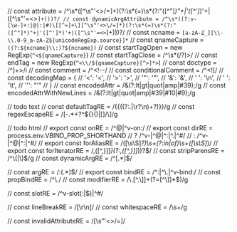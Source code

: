 // const attribute = /^\s*([^\s"'<>\/=]+)(?:\s*(=)\s*(?:"([^"]*)"+|'([^']*)'+|([^\s"'=<>`]+)))?/
// const dynamicArgAttribute = /^\s*((?:v-[\w-]+:|@|:|#)\[[^=]+\][^\s"'<>\/=]*)(?:\s*(=)\s*(?:"([^"]*)"+|'([^']*)'+|([^\s"'=<>`]+)))?/
// const ncname = `[a-zA-Z_][\\-\\.0-9_a-zA-Z${unicodeRegExp.source}]*`
// const qnameCapture = `((?:${ncname}\\:)?${ncname})`
// const startTagOpen = new RegExp(`^<${qnameCapture}`)
// const startTagClose = /^\s*(\/?)>/
// const endTag = new RegExp(`^<\\/${qnameCapture}[^>]*>`)
// const doctype = /^<!DOCTYPE [^>]+>/i
// const comment = /^<!\--/
// const conditionalComment = /^<!\[/
// const decodingMap = {
//   '&lt;': '<',
//   '&gt;': '>',
//   '&quot;': '"',
//   '&amp;': '&',
//   '&#10;': '\n',
//   '&#9;': '\t',
//   '&#39;': "'"
// }
// const encodedAttr = /&(?:lt|gt|quot|amp|#39);/g
// const encodedAttrWithNewLines = /&(?:lt|gt|quot|amp|#39|#10|#9);/g

// todo text
// const defaultTagRE = /\{\{((?:.|\r?\n)+?)\}\}/g
// const regexEscapeRE = /[-.*+?^${}()|[\]\/\\]/g

// todo html
// export const onRE = /^@|^v-on:/
// export const dirRE = process.env.VBIND_PROP_SHORTHAND
//   ? /^v-|^@|^:|^\.|^#/
//   : /^v-|^@|^:|^#/
// export const forAliasRE = /([\s\S]*?)\s+(?:in|of)\s+([\s\S]*)/
// export const forIteratorRE = /,([^,\}\]]*)(?:,([^,\}\]]*))?$/
// const stripParensRE = /^\(|\)$/g
// const dynamicArgRE = /^\[.*\]$/

// const argRE = /:(.*)$/
// export const bindRE = /^:|^\.|^v-bind:/
// const propBindRE = /^\./
// const modifierRE = /\.[^.\]]+(?=[^\]]*$)/g

// const slotRE = /^v-slot(:|$)|^#/

// const lineBreakRE = /[\r\n]/
// const whitespaceRE = /\s+/g

// const invalidAttributeRE = /[\s"'<>\/=]/
